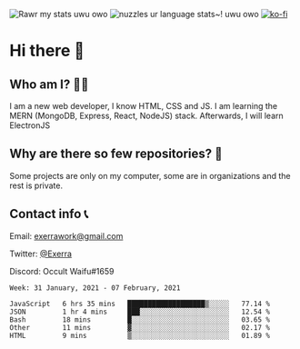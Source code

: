 ![Rawr my stats uwu owo](https://github-readme-stats.vercel.app/api?username=Exerra&show_icons=true&theme=buefy)
![nuzzles ur language stats~! uwu owo](https://github-readme-stats.vercel.app/api/top-langs/?username=Exerra&layout=compact)
[![ko-fi](https://www.ko-fi.com/img/githubbutton_sm.svg)](https://ko-fi.com/X8X130H96)
# Hi there 👋
## Who am I? 🙋‍♀️
I am a new web developer, I know HTML, CSS and JS. I am learning the MERN (MongoDB, Express, React, NodeJS) stack. Afterwards, I will learn ElectronJS
## Why are there so few repositories? 🤔
Some projects are only on my computer, some are in organizations and the rest is private.
## Contact info 📞
Email: [exerrawork@gmail.com](mailto:exerrawork@gmail.com)

Twitter: [@Exerra](https://twitter.com/exerra)

Discord: Occult Waifu#1659

<!--START_SECTION:waka-->
```text
Week: 31 January, 2021 - 07 February, 2021

JavaScript   6 hrs 35 mins   ███████████████████▒░░░░░   77.14 % 
JSON         1 hr 4 mins     ███░░░░░░░░░░░░░░░░░░░░░░   12.54 % 
Bash         18 mins         █░░░░░░░░░░░░░░░░░░░░░░░░   03.65 % 
Other        11 mins         ▓░░░░░░░░░░░░░░░░░░░░░░░░   02.17 % 
HTML         9 mins          ▒░░░░░░░░░░░░░░░░░░░░░░░░   01.89 % 
```
<!--END_SECTION:waka-->

